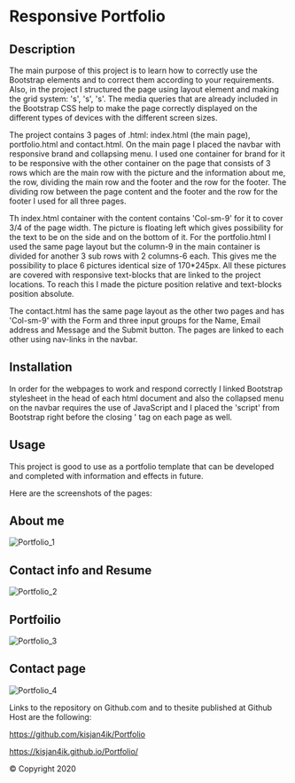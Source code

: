 # Responsive Portfolio

## Description 


The main purpose of this project is to learn how to correctly use the Bootstrap elements and to correct them according to your requirements. Also, in the project I structured the page using layout element and making the grid system: 's', 's', 's'. The media queries that are already included in the Bootstrap CSS help to make the page correctly displayed on the different types of devices with the different screen sizes.

The project contains 3 pages of .html: index.html (the main page), portfolio.html and contact.html.
On the main page I placed the navbar with responsive brand and collapsing menu. I used one container for brand for it to be responsive with the other container on the page that consists of 3 rows which are the main row with the picture and the information about me, the row, dividing the main row and the footer and the row for the footer. The dividing row between the page content and the footer and the row for the footer I used for all three pages.

Th index.html container with the content contains 'Col-sm-9' for it to cover 3/4 of the page width. The picture is floating left which gives possibility for the text to be on the side and on the bottom of it.
For the portfolio.html I used the same page layout but the column-9 in the main container is divided for another 3 sub rows with 2 columns-6 each. This gives me the possibility to place 6 pictures identical size of 170*245px. All these pictures are covered with responsive text-blocks that are linked to the project locations. To reach this I made the picture position relative and text-blocks position absolute.

The contact.html has the same page layout as the other two pages and has 'Col-sm-9' with the Form and three input groups for the Name, Email address and Message and the Submit button.
The pages are linked to each other using nav-links in the navbar.




## Installation

In order for the webpages to work and respond correctly I linked Bootstrap stylesheet in the head of each html document and also the collapsed menu on the navbar requires the use of JavaScript and I placed the 'script' from Bootstrap right before the closing ' tag on each page as well.

## Usage 

This project is good to use as a portfolio template that can be developed and completed with information and effects in future. 


Here are the screenshots of the pages:

## About me
![Portfolio_1](https://user-images.githubusercontent.com/63433561/86191807-01acd500-bb16-11ea-98a2-934d20978889.PNG)


## Contact info and Resume
![Portfolio_2](https://user-images.githubusercontent.com/63433561/86191810-02de0200-bb16-11ea-88f4-ea5271ace12a.PNG)


## Portfoilio
![Portfolio_3](https://user-images.githubusercontent.com/63433561/86191811-03769880-bb16-11ea-8993-336cf298dd5b.PNG)


## Contact page
![Portfolio_4](https://user-images.githubusercontent.com/63433561/86191813-040f2f00-bb16-11ea-8f7b-049ebc0d824c.PNG)




Links to the repository on Github.com and to thesite published  at Github Host are the following:

 https://github.com/kisjan4ik/Portfolio

 https://kisjan4ik.github.io/Portfolio/

© Copyright 2020

